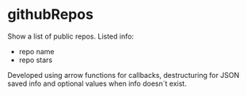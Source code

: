 # githubRepos
Show a list of public repos.
Listed info:
- repo name
- repo stars

Developed using arrow functions for callbacks, destructuring for JSON saved info and optional values when info doesn´t exist.
